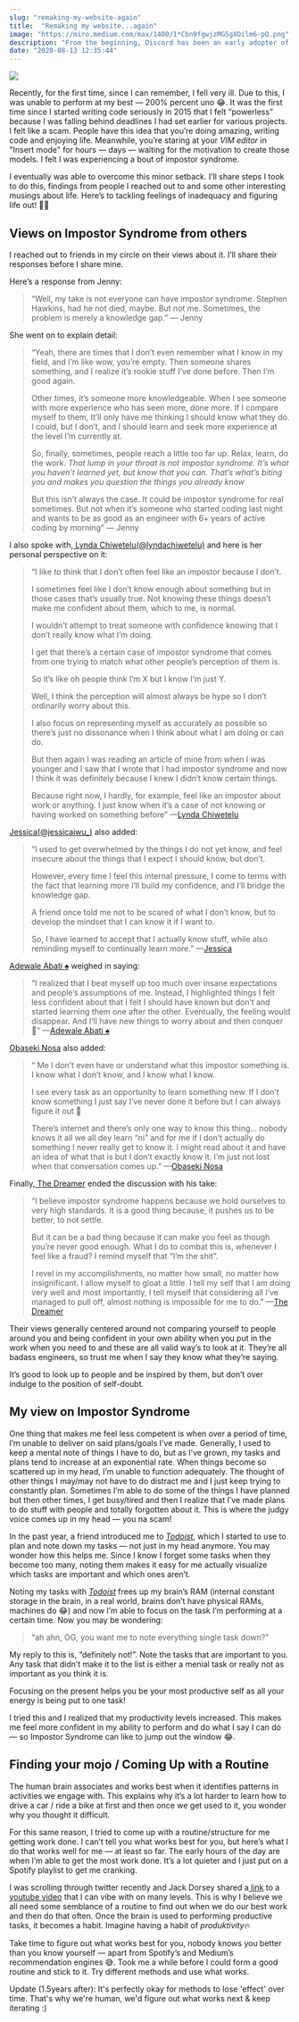 ```yaml
---
slug: "remaking-my-website-again"
title:  "Remaking my website...again"
image: "https://miro.medium.com/max/1400/1*Cbn9fgwjzMGSgXOilm6-pQ.png"
description: "From the beginning, Discord has been an early adopter of Elixir. Let's discuss more about how to use it'"
date: "2020-08-13 12:35:44"
---
```



![](https://miro.medium.com/max/8303/1*yQL4TC5P2XgQc2_DW4St7A.jpeg)

Recently, for the first time, since I can remember, I fell very ill. Due to this, I was unable to perform at my best — 200% percent uno 😂. It was the first time since I started writing code seriously in 2015 that I felt “powerless” because I was falling behind deadlines I had set earlier for various projects. I felt like a scam. People have this idea that you’re doing amazing, writing code and enjoying life. Meanwhile, you’re staring at your *VIM editor* in "Insert mode" for hours — days — waiting for the motivation to create those models. I felt I was experiencing a bout of impostor syndrome.

I eventually was able to overcome this minor setback. I’ll share steps I took to do this, findings from people I reached out to and some other interesting musings about life. Here’s to tackling feelings of inadequacy and figuring life out! 💪🏾

## Views on Impostor Syndrome from others

I reached out to friends in my circle on their views about it. I’ll share their responses before I share mine.

Here’s a response from Jenny:

> “Well, my take is not everyone can have impostor syndrome. Stephen Hawkins, had he not died, maybe. But not me. Sometimes, the problem is merely a knowledge gap.” — Jenny

She went on to explain detail:

> “Yeah, there are times that I don’t even remember what I know in my field, and I’m like wow, you’re empty. Then someone shares something, and I realize it’s rookie stuff I’ve done before. Then I’m good again.
>
> Other times, it’s someone more knowledgeable. When I see someone with more experience who has seen more, done more. If I compare myself to them, It’ll only have me thinking I should know what they do. I could, but I don’t, and I should learn and seek more experience at the level I’m currently at.
>
> So, finally, sometimes, people reach a little too far up. Relax, learn, do the work. *That lump in your throat is not impostor syndrome. It’s what you haven’t learned yet, but know that you can. That’s what’s biting you and makes you question the things you already know*
>
> But this isn’t always the case. It could be impostor syndrome for real sometimes. But not when it’s someone who started coding last night and wants to be as good as an engineer with 6+ years of active coding by morning” — Jenny

I also spoke with,[ Lynda Chiwetelu(@lyndachiwetelu)](https://twitter.com/lyndachiwetelu) and here is her personal perspective on it:

> “I like to think that I don’t often feel like an impostor because I don’t.
>
> I sometimes feel like I don’t know enough about something but in those cases that’s usually true. Not knowing these things doesn’t make me confident about them, which to me, is normal.
>
> I wouldn’t attempt to treat someone with confidence knowing that I don’t really know what I’m doing.
>
> I get that there’s a certain case of impostor syndrome that comes from one trying to match what other people’s perception of them is.
>
> So it’s like oh people think I’m X but I know I’m just Y.
>
> Well, I think the perception will almost always be hype so I don’t ordinarily worry about this.
>
> I also focus on representing myself as accurately as possible so there’s just no dissonance when I think about what I am doing or can do.
>
> But then again I was reading an article of mine from when I was younger and I saw that I wrote that I had impostor syndrome and now I think it was definitely because I knew I didn’t know certain things.
>
> Because right now, I hardly, for example, feel like an impostor about work or anything. I just know when it’s a case of not knowing or having worked on something before” —[Lynda Chiwetelu](https://twitter.com/lyndachiwetelu)

[Jessica(@jessicaiwu_)](https://mobile.twitter.com/jessicaiwu_) also added:

> “I used to get overwhelmed by the things I do not yet know, and feel insecure about the things that I expect I should know, but don’t.
>
> However, every time I feel this internal pressure, I come to terms with the fact that learning more I‘ll build my confidence, and I‘ll bridge the knowledge gap.
>
> A friend once told me not to be scared of what I don’t know, but to develop the mindset that I can know it if I want to.
>
> So, I have learned to accept that I actually know stuff, while also reminding myself to continually learn more.” —[Jessica](https://mobile.twitter.com/jessicaiwu_)

[Adewale Abati ♠](https://medium.com/u/5c5f962e9d39?source=post_page-----3825ada1eec9----------------------) weighed in saying:

> “I realized that I beat myself up too much over insane expectations and people’s assumptions of me. Instead, I highlighted things I felt less confident about that I felt I should have known but don’t and started learning them one after the other. Eventually, the feeling would disappear. And I’ll have new things to worry about and then conquer 🙂” —[Adewale Abati ♠](https://medium.com/u/5c5f962e9d39?source=post_page-----3825ada1eec9----------------------)

[Obaseki Nosa](https://medium.com/u/e2915ebe0e95?source=post_page-----3825ada1eec9----------------------) also added:

> “ Me I don’t even have or understand what this impostor something is. I know what I don’t know, and I know what I know.
>
> I see every task as an opportunity to learn something new. If I don’t know something I just say I’ve never done it before but I can always figure it out 🌝
>
> There’s internet and there’s only one way to know this thing… nobody knows it all we all dey learn “ni” and for me if I don’t actually do something I never really get to know it. I might read about it and have an idea of what that is but I don’t exactly know it. I’m just not lost when that conversation comes up.” —[Obaseki Nosa](https://medium.com/u/e2915ebe0e95?source=post_page-----3825ada1eec9----------------------)

Finally,[ The Dreamer](https://medium.com/u/b9a05528458d?source=post_page-----3825ada1eec9----------------------) ended the discussion with his take:

> “I believe impostor syndrome happens because we hold ourselves to very high standards. It is a good thing because, it pushes us to be better, to not settle.
>
> But it can be a bad thing because it can make you feel as though you’re never good enough. What I do to combat this is, whenever I feel like a fraud? I remind myself that “I’m the shit”.
>
> I revel in my accomplishments, no matter how small, no matter how insignificant. I allow myself to gloat a little. I tell my self that I am doing very well and most importantly, I tell myself that considering all I’ve managed to pull off, almost nothing is impossible for me to do.” —[The Dreamer](https://medium.com/u/b9a05528458d?source=post_page-----3825ada1eec9----------------------)

Their views generally centered around not comparing yourself to people around you and being confident in your own ability when you put in the work when you need to and these are all valid way’s to look at it. They’re all badass engineers, so trust me when I say they know what they’re saying.

It’s good to look up to people and be inspired by them, but don’t over indulge to the position of self-doubt.

## My view on Impostor Syndrome

One thing that makes me feel less competent is when over a period of time, I’m unable to deliver on said plans/goals I’ve made. Generally, I used to keep a mental note of things I have to do, but as I’ve grown, my tasks and plans tend to increase at an exponential rate. When things become so scattered up in my head, I’m unable to function adequately. The thought of other things I may/may not have to do distract me and I just keep trying to constantly plan. Sometimes I’m able to do some of the things I have planned but then other times, I get busy/tired and then I realize that I’ve made plans to do stuff with people and totally forgotten about it. This is where the judgy voice comes up in my head — you na scam!

In the past year, a friend introduced me to *[Todoist](https://todoist.com/)*, which I started to use to plan and note down my tasks — not just in my head anymore. You may wonder how this helps me. Since I know I forget some tasks when they become too many, noting them makes it easy for me actually visualize which tasks are important and which ones aren’t.

Noting my tasks with *[Todoist](https://todoist.com/)* frees up my brain’s RAM (internal constant storage in the brain, in a real world, brains don’t have physical RAMs, machines do 😂) and now I’m able to focus on the task I’m performing at a certain time. Now you may be wondering:

> “ah ahn, OG, you want me to note everything single task down?”

My reply to this is, “definitely not!”. Note the tasks that are important to you. Any task that didn’t make it to the list is either a menial task or really not as important as you think it is.

Focusing on the present helps you be your most productive self as all your energy is being put to one task!

I tried this and I realized that my productivity levels increased. This makes me feel more confident in my ability to perform and do what I say I can do — so Impostor Syndrome can like to jump out the window 😂.

## Finding your mojo / Coming Up with a Routine

The human brain associates and works best when it identifies patterns in activities we engage with. This explains why it’s a lot harder to learn how to drive a car / ride a bike at first and then once we get used to it, you wonder why you thought it difficult.

For this same reason, I tried to come up with a routine/structure for me getting work done. I can’t tell you what works best for you, but here’s what I do that works well for me — at least so far. The early hours of the day are when I’m able to get the most work done. It’s a lot quieter and I just put on a Spotify playlist to get me cranking.

I was scrolling through twitter recently and Jack Dorsey shared a[ link](https://www.youtube.com/watch?v=C-Cvl3_CH2A) to a[ youtube video](https://www.youtube.com/watch?v=C-Cvl3_CH2A) that I can vibe with on many levels. This is why I believe we all need some semblance of a routine to find out when we do our best work and then do that often. Once the brain is used to performing productive tasks, it becomes a habit. Imagine having a habit of *produktivity*🔥

Take time to figure out what works best for you, nobody knows you better than you know yourself — apart from Spotify’s and Medium’s recommendation engines 😅. Took me a while before I could form a good routine and stick to it. Try different methods and use what works. 

Update (1.5years after): It's perfectly okay for methods to lose 'effect' over time. That's why we're human, we'd figure out what works next & keep iterating :)